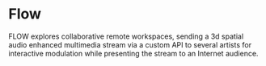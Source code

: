 # Flow

FLOW explores collaborative remote workspaces, sending a 3d spatial audio enhanced multimedia stream via a custom API to several artists for interactive modulation while presenting the stream to an Internet audience.
